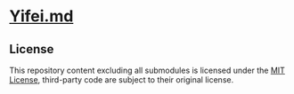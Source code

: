 # [Yifei.md](https://yifei.md)

## License

This repository content excluding all submodules is licensed under the [MIT License](license.md), third-party code are
subject to their original license.
